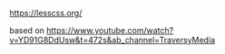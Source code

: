 https://lesscss.org/ 

based on https://www.youtube.com/watch?v=YD91G8DdUsw&t=472s&ab_channel=TraversyMedia